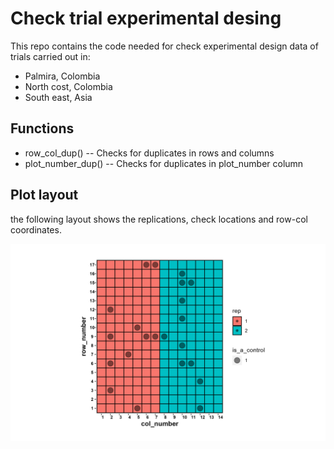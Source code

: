 # Check trial experimental desing

This repo contains the code needed for check experimental design data of trials
carried out in: 
- Palmira, Colombia
- North cost, Colombia
- South east, Asia

## Functions

- row_col_dup()
-- Checks for duplicates in rows and columns
- plot_number_dup()
-- Checks for duplicates in plot_number column

## Plot layout

the following layout shows the replications, check locations and row-col coordinates.

![](https://github.com/Cassava2050/experimental_desing/blob/main/layout.png)







